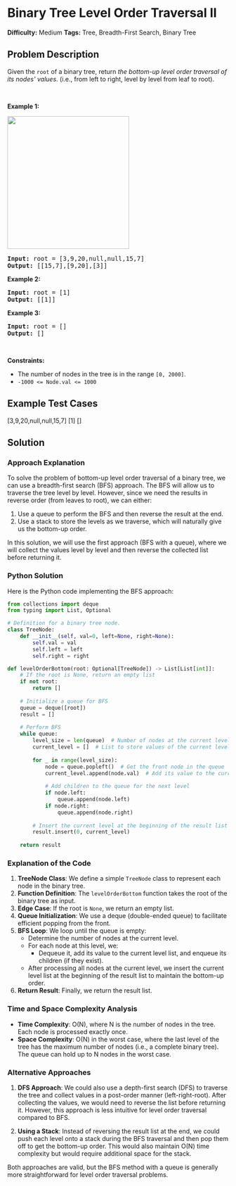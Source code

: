 # Binary Tree Level Order Traversal II

**Difficulty:** Medium
**Tags:** Tree, Breadth-First Search, Binary Tree

## Problem Description
<p>Given the <code>root</code> of a binary tree, return <em>the bottom-up level order traversal of its nodes&#39; values</em>. (i.e., from left to right, level by level from leaf to root).</p>

<p>&nbsp;</p>
<p><strong class="example">Example 1:</strong></p>
<img alt="" src="https://assets.leetcode.com/uploads/2021/02/19/tree1.jpg" style="width: 277px; height: 302px;" />
<pre>
<strong>Input:</strong> root = [3,9,20,null,null,15,7]
<strong>Output:</strong> [[15,7],[9,20],[3]]
</pre>

<p><strong class="example">Example 2:</strong></p>

<pre>
<strong>Input:</strong> root = [1]
<strong>Output:</strong> [[1]]
</pre>

<p><strong class="example">Example 3:</strong></p>

<pre>
<strong>Input:</strong> root = []
<strong>Output:</strong> []
</pre>

<p>&nbsp;</p>
<p><strong>Constraints:</strong></p>

<ul>
	<li>The number of nodes in the tree is in the range <code>[0, 2000]</code>.</li>
	<li><code>-1000 &lt;= Node.val &lt;= 1000</code></li>
</ul>


## Example Test Cases
[3,9,20,null,null,15,7]
[1]
[]

## Solution
### Approach Explanation

To solve the problem of bottom-up level order traversal of a binary tree, we can use a breadth-first search (BFS) approach. The BFS will allow us to traverse the tree level by level. However, since we need the results in reverse order (from leaves to root), we can either:

1. Use a queue to perform the BFS and then reverse the result at the end.
2. Use a stack to store the levels as we traverse, which will naturally give us the bottom-up order.

In this solution, we will use the first approach (BFS with a queue), where we will collect the values level by level and then reverse the collected list before returning it.

### Python Solution

Here is the Python code implementing the BFS approach:

```python
from collections import deque
from typing import List, Optional

# Definition for a binary tree node.
class TreeNode:
    def __init__(self, val=0, left=None, right=None):
        self.val = val
        self.left = left
        self.right = right

def levelOrderBottom(root: Optional[TreeNode]) -> List[List[int]]:
    # If the root is None, return an empty list
    if not root:
        return []
    
    # Initialize a queue for BFS
    queue = deque([root])
    result = []
    
    # Perform BFS
    while queue:
        level_size = len(queue)  # Number of nodes at the current level
        current_level = []  # List to store values of the current level
        
        for _ in range(level_size):
            node = queue.popleft()  # Get the front node in the queue
            current_level.append(node.val)  # Add its value to the current level
            
            # Add children to the queue for the next level
            if node.left:
                queue.append(node.left)
            if node.right:
                queue.append(node.right)
        
        # Insert the current level at the beginning of the result list
        result.insert(0, current_level)
    
    return result
```

### Explanation of the Code

1. **TreeNode Class**: We define a simple `TreeNode` class to represent each node in the binary tree.
2. **Function Definition**: The `levelOrderBottom` function takes the root of the binary tree as input.
3. **Edge Case**: If the root is `None`, we return an empty list.
4. **Queue Initialization**: We use a deque (double-ended queue) to facilitate efficient popping from the front.
5. **BFS Loop**: We loop until the queue is empty:
   - Determine the number of nodes at the current level.
   - For each node at this level, we:
     - Dequeue it, add its value to the current level list, and enqueue its children (if they exist).
   - After processing all nodes at the current level, we insert the current level list at the beginning of the result list to maintain the bottom-up order.
6. **Return Result**: Finally, we return the result list.

### Time and Space Complexity Analysis

- **Time Complexity**: O(N), where N is the number of nodes in the tree. Each node is processed exactly once.
- **Space Complexity**: O(N) in the worst case, where the last level of the tree has the maximum number of nodes (i.e., a complete binary tree). The queue can hold up to N nodes in the worst case.

### Alternative Approaches

1. **DFS Approach**: We could also use a depth-first search (DFS) to traverse the tree and collect values in a post-order manner (left-right-root). After collecting the values, we would need to reverse the list before returning it. However, this approach is less intuitive for level order traversal compared to BFS.

2. **Using a Stack**: Instead of reversing the result list at the end, we could push each level onto a stack during the BFS traversal and then pop them off to get the bottom-up order. This would also maintain O(N) time complexity but would require additional space for the stack. 

Both approaches are valid, but the BFS method with a queue is generally more straightforward for level order traversal problems.